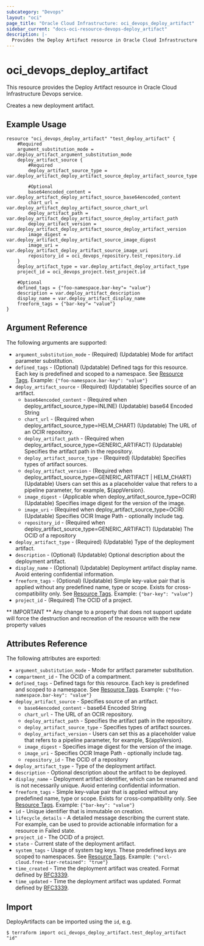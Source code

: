 ```yaml
---
subcategory: "Devops"
layout: "oci"
page_title: "Oracle Cloud Infrastructure: oci_devops_deploy_artifact"
sidebar_current: "docs-oci-resource-devops-deploy_artifact"
description: |-
  Provides the Deploy Artifact resource in Oracle Cloud Infrastructure Devops service
---
```


# oci_devops_deploy_artifact
This resource provides the Deploy Artifact resource in Oracle Cloud Infrastructure Devops service.

Creates a new deployment artifact.

## Example Usage

```hcl
resource "oci_devops_deploy_artifact" "test_deploy_artifact" {
	#Required
	argument_substitution_mode = var.deploy_artifact_argument_substitution_mode
	deploy_artifact_source {
		#Required
		deploy_artifact_source_type = var.deploy_artifact_deploy_artifact_source_deploy_artifact_source_type

		#Optional
		base64encoded_content = var.deploy_artifact_deploy_artifact_source_base64encoded_content
		chart_url = var.deploy_artifact_deploy_artifact_source_chart_url
		deploy_artifact_path = var.deploy_artifact_deploy_artifact_source_deploy_artifact_path
		deploy_artifact_version = var.deploy_artifact_deploy_artifact_source_deploy_artifact_version
		image_digest = var.deploy_artifact_deploy_artifact_source_image_digest
		image_uri = var.deploy_artifact_deploy_artifact_source_image_uri
		repository_id = oci_devops_repository.test_repository.id
	}
	deploy_artifact_type = var.deploy_artifact_deploy_artifact_type
	project_id = oci_devops_project.test_project.id

	#Optional
	defined_tags = {"foo-namespace.bar-key"= "value"}
	description = var.deploy_artifact_description
	display_name = var.deploy_artifact_display_name
	freeform_tags = {"bar-key"= "value"}
}
```

## Argument Reference

The following arguments are supported:

* `argument_substitution_mode` - (Required) (Updatable) Mode for artifact parameter substitution.
* `defined_tags` - (Optional) (Updatable) Defined tags for this resource. Each key is predefined and scoped to a namespace. See [Resource Tags](https://docs.cloud.oracle.com/iaas/Content/General/Concepts/resourcetags.htm). Example: `{"foo-namespace.bar-key": "value"}`
* `deploy_artifact_source` - (Required) (Updatable) Specifies source of an artifact.
	* `base64encoded_content` - (Required when deploy_artifact_source_type=INLINE) (Updatable) base64 Encoded String
	* `chart_url` - (Required when deploy_artifact_source_type=HELM_CHART) (Updatable) The URL of an OCIR repository.
	* `deploy_artifact_path` - (Required when deploy_artifact_source_type=GENERIC_ARTIFACT) (Updatable) Specifies the artifact path in the repository.
	* `deploy_artifact_source_type` - (Required) (Updatable) Specifies types of artifact sources.
	* `deploy_artifact_version` - (Required when deploy_artifact_source_type=GENERIC_ARTIFACT | HELM_CHART) (Updatable) Users can set this as a placeholder value that refers to a pipeline parameter, for example, ${appVersion}.
	* `image_digest` - (Applicable when deploy_artifact_source_type=OCIR) (Updatable) Specifies image digest for the version of the image.
	* `image_uri` - (Required when deploy_artifact_source_type=OCIR) (Updatable) Specifies OCIR Image Path - optionally include tag.
	* `repository_id` - (Required when deploy_artifact_source_type=GENERIC_ARTIFACT) (Updatable) The OCID of a repository
* `deploy_artifact_type` - (Required) (Updatable) Type of the deployment artifact.
* `description` - (Optional) (Updatable) Optional description about the deployment artifact.
* `display_name` - (Optional) (Updatable) Deployment artifact display name. Avoid entering confidential information.
* `freeform_tags` - (Optional) (Updatable) Simple key-value pair that is applied without any predefined name, type or scope. Exists for cross-compatibility only.  See [Resource Tags](https://docs.cloud.oracle.com/iaas/Content/General/Concepts/resourcetags.htm). Example: `{"bar-key": "value"}`
* `project_id` - (Required) The OCID of a project.


** IMPORTANT **
Any change to a property that does not support update will force the destruction and recreation of the resource with the new property values

## Attributes Reference

The following attributes are exported:

* `argument_substitution_mode` - Mode for artifact parameter substitution.
* `compartment_id` - The OCID of a compartment.
* `defined_tags` - Defined tags for this resource. Each key is predefined and scoped to a namespace. See [Resource Tags](https://docs.cloud.oracle.com/iaas/Content/General/Concepts/resourcetags.htm). Example: `{"foo-namespace.bar-key": "value"}`
* `deploy_artifact_source` - Specifies source of an artifact.
	* `base64encoded_content` - base64 Encoded String
	* `chart_url` - The URL of an OCIR repository. 
	* `deploy_artifact_path` - Specifies the artifact path in the repository.
	* `deploy_artifact_source_type` - Specifies types of artifact sources.
	* `deploy_artifact_version` - Users can set this as a placeholder value that refers to a pipeline parameter, for example, ${appVersion}.
	* `image_digest` - Specifies image digest for the version of the image.
	* `image_uri` - Specifies OCIR Image Path - optionally include tag.
	* `repository_id` - The OCID of a repository
* `deploy_artifact_type` - Type of the deployment artifact.
* `description` - Optional description about the artifact to be deployed.
* `display_name` - Deployment artifact identifier, which can be renamed and is not necessarily unique. Avoid entering confidential information.
* `freeform_tags` - Simple key-value pair that is applied without any predefined name, type or scope. Exists for cross-compatibility only.  See [Resource Tags](https://docs.cloud.oracle.com/iaas/Content/General/Concepts/resourcetags.htm). Example: `{"bar-key": "value"}`
* `id` - Unique identifier that is immutable on creation.
* `lifecycle_details` - A detailed message describing the current state. For example, can be used to provide actionable information for a resource in Failed state.
* `project_id` - The OCID of a project.
* `state` - Current state of the deployment artifact.
* `system_tags` - Usage of system tag keys. These predefined keys are scoped to namespaces. See [Resource Tags](https://docs.cloud.oracle.com/iaas/Content/General/Concepts/resourcetags.htm). Example: `{"orcl-cloud.free-tier-retained": "true"}`
* `time_created` - Time the deployment artifact was created. Format defined by [RFC3339](https://datatracker.ietf.org/doc/html/rfc3339).
* `time_updated` - Time the deployment artifact was updated. Format defined by [RFC3339](https://datatracker.ietf.org/doc/html/rfc3339).

## Import

DeployArtifacts can be imported using the `id`, e.g.

```
$ terraform import oci_devops_deploy_artifact.test_deploy_artifact "id"
```

